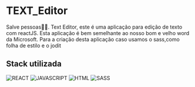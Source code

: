 # TEXT_Editor

Salve pessoas🐱‍🏍.
Text Editor, este é uma aplicação para edição de texto com reactJS.
Esta aplicação é bem semelhante ao nosso bom e velho word da Microsoft.
Para a criação desta aplicação caso usamos o sass,como folha de estilo e o jodit 

## Stack utilizada

![REACT](https://img.shields.io/badge/React-20232A?style=for-the-badge&logo=react&logoColor=61DAFB)
![JAVASCRIPT](https://img.shields.io/badge/JavaScript-323330?style=for-the-badge&logo=javascript&logoColor=F7DF1E)
![HTML](https://img.shields.io/badge/HTML5-E34F26?style=for-the-badge&logo=html5&logoColor=white)
![SASS](https://img.shields.io/badge/Sass-CC6699?style=for-the-badge&logo=sass&logoColor=white)

